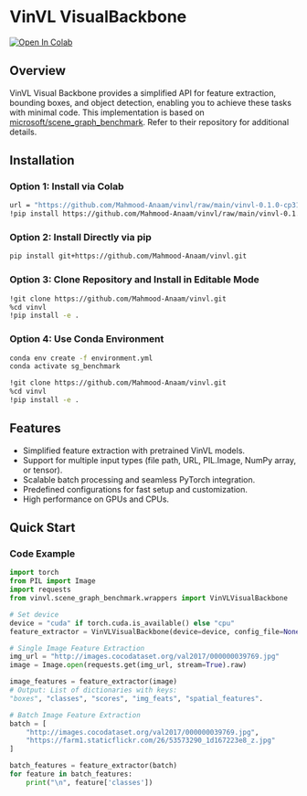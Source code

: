 # VinVL VisualBackbone

<a href="https://colab.research.google.com/github/Mahmood-Anaam/vinvL/blob/main/notebooks/vinvl_demo.ipynb" target="_parent"><img src="https://colab.research.google.com/assets/colab-badge.svg" alt="Open In Colab"/></a>

## Overview

VinVL Visual Backbone provides a simplified API for feature extraction, bounding boxes, and object detection, enabling you to achieve these tasks with minimal code. This implementation is based on [microsoft/scene_graph_benchmark](https://github.com/microsoft/scene_graph_benchmark). Refer to their repository for additional details.

## Installation

### Option 1: Install via Colab
```bash
url = "https://github.com/Mahmood-Anaam/vinvl/raw/main/vinvl-0.1.0-cp310-cp310-linux_x86_64.whl"
!pip install https://github.com/Mahmood-Anaam/vinvl/raw/main/vinvl-0.1.0-cp310-cp310-linux_x86_64.whl

```

### Option 2: Install Directly via pip
```bash
pip install git+https://github.com/Mahmood-Anaam/vinvl.git
```

### Option 3: Clone Repository and Install in Editable Mode
```bash
!git clone https://github.com/Mahmood-Anaam/vinvl.git
%cd vinvl
!pip install -e .
```

### Option 4: Use Conda Environment
```bash
conda env create -f environment.yml
conda activate sg_benchmark

!git clone https://github.com/Mahmood-Anaam/vinvl.git
%cd vinvl
!pip install -e .
```

## Features
- Simplified feature extraction with pretrained VinVL models.
- Support for multiple input types (file path, URL, PIL.Image, NumPy array, or tensor).
- Scalable batch processing and seamless PyTorch integration.
- Predefined configurations for fast setup and customization.
- High performance on GPUs and CPUs.

## Quick Start

### Code Example

```python
import torch
from PIL import Image
import requests
from vinvl.scene_graph_benchmark.wrappers import VinVLVisualBackbone

# Set device
device = "cuda" if torch.cuda.is_available() else "cpu"
feature_extractor = VinVLVisualBackbone(device=device, config_file=None, opts=None)

# Single Image Feature Extraction
img_url = "http://images.cocodataset.org/val2017/000000039769.jpg"
image = Image.open(requests.get(img_url, stream=True).raw)

image_features = feature_extractor(image)
# Output: List of dictionaries with keys:
"boxes", "classes", "scores", "img_feats", "spatial_features".

# Batch Image Feature Extraction
batch = [
    "http://images.cocodataset.org/val2017/000000039769.jpg",
    "https://farm1.staticflickr.com/26/53573290_1d167223e8_z.jpg"
]

batch_features = feature_extractor(batch)
for feature in batch_features:
    print("\n", feature['classes'])
```
